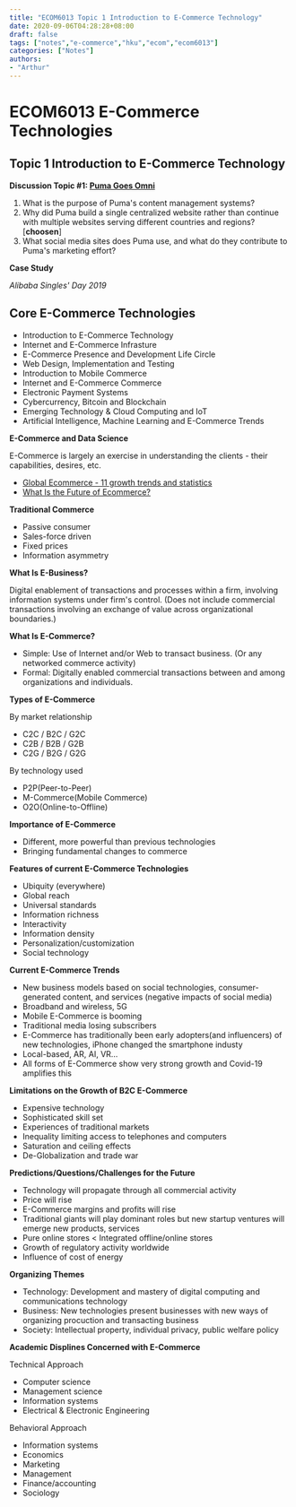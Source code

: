 ```yaml
---
title: "ECOM6013 Topic 1 Introduction to E-Commerce Technology"
date: 2020-09-06T04:28:28+08:00
draft: false
tags: ["notes","e-commerce","hku","ecom","ecom6013"]
categories: ["Notes"]
authors:
- "Arthur"
---
```


# ECOM6013 E-Commerce Technologies

## Topic 1 Introduction to E-Commerce Technology

**Discussion Topic #1: [Puma Goes Omni](https://www.pseudoyu.com/zh/2020/09/08/puma-goes-omni-case-study/)**
1. What is the purpose of Puma's content management systems?
2. Why did Puma build a single centralized website rather than continue with multiple websites serving different countries and regions? [**choosen**]
3. What social media sites does Puma use, and what do they contribute to Puma's marketing effort?

**Case Study**

*Alibaba Singles' Day 2019*

## Core E-Commerce Technologies
* Introduction to E-Commerce Technology
* Internet and E-Commerce Infrasture
* E-Commerce Presence and Development Life Circle
* Web Design, Implementation and Testing
* Introduction to Mobile Commerce
* Internet and E-Commerce Commerce
* Electronic Payment Systems
* Cybercurrency, Bitcoin and Blockchain
* Emerging Technology & Cloud Computing and IoT
* Artificial Intelligence, Machine Learning and E-Commerce Trends

**E-Commerce and Data Science**

E-Commerce is largely an exercise in understanding the clients - their capabilities, desires, etc.
* [Global Ecommerce - 11 growth trends and statistics](https://www.shopify.com/enterprise/global-ecommerce-statistics)
* [What Is the Future of Ecommerce?](https://www.shopify.com/enterprise/the-future-of-ecommerce)

**Traditional Commerce**
* Passive consumer
* Sales-force driven
* Fixed prices
* Information asymmetry

**What Is E-Business?**

Digital enablement of transactions and processes within a firm, involving information systems under firm's control. (Does not include commercial transactions involving an exchange of value across organizational boundaries.)

**What Is E-Commerce?**
* Simple: Use of Internet and/or Web to transact business. (Or any networked commerce activity)
* Formal: Digitally enabled commercial transactions between and among organizations and individuals.

**Types of E-Commerce**

By market relationship
* C2C / B2C / G2C
* C2B / B2B / G2B
* C2G / B2G / G2G

By technology used
* P2P(Peer-to-Peer)
* M-Commerce(Mobile Commerce)
* O2O(Online-to-Offline)

**Importance of E-Commerce**

* Different, more powerful than previous technologies
* Bringing fundamental changes to commerce

**Features of current E-Commerce Technologies**
* Ubiquity (everywhere)
* Global reach
* Universal standards
* Information richness
* Interactivity
* Information density
* Personalization/customization
* Social technology

**Current E-Commerce Trends**
* New business models based on social technologies, consumer-generated content, and services (negative impacts of social media)
* Broadband and wireless, 5G
* Mobile E-Commerce is booming
* Traditional media losing subscribers
* E-Commerce has traditionally been early adopters(and influencers) of new technologies, iPhone changed the smartphone industy
* Local-based, AR, AI, VR...
* All forms of E-Commerce show very strong growth and Covid-19 amplifies this

**Limitations on the Growth of B2C E-Commerce**
* Expensive technology
* Sophisticated skill set
* Experiences of traditional markets
* Inequality limiting access to telephones and computers
* Saturation and ceiling effects
* De-Globalization and trade war

**Predictions/Questions/Challenges for the Future**
* Technology will propagate through all commercial activity
* Price will rise
* E-Commerce margins and profits will rise
* Traditional giants will play dominant roles but new startup ventures will emerge new products, services
* Pure online stores < Integrated offline/online stores
* Growth of regulatory activity worldwide
* Influence of cost of energy

**Organizing Themes**

* Technology: Development and mastery of digital computing and communications technology
* Business: New technologies present businesses with new ways of organizing procuction and transacting business
* Society: Intellectual property, individual privacy, public welfare policy

**Academic Displines Concerned with E-Commerce**

Technical Approach
* Computer science
* Management science
* Information systems
* Electrical & Electronic Engineering

Behavioral Approach
* Information systems
* Economics
* Marketing
* Management
* Finance/accounting
* Sociology
